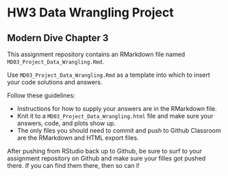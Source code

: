 # HW3 Data Wrangling Project
## Modern Dive Chapter 3

This assignment repository contains an RMarkdown file named `MD03_Project_Data_Wrangling.Rmd`.  

Use `MD03_Project_Data_Wrangling.Rmd` as a template into which to insert your code solutions and answers.

Follow these guidelines:

- Instructions for how to supply your answers are in the RMarkdown file.
- Knit it to a `MD03_Project_Data_Wrangling.html` file and make sure your answers, code, and plots show up.
- The only files you should need to commit and push to Github Classroom are the RMarkdown and HTML export files. 


After pushing from RStudio back up to Github, be sure to surf to your assignment repository on Github and make sure your filles got pushed there. If you can find them there, then so can I!

